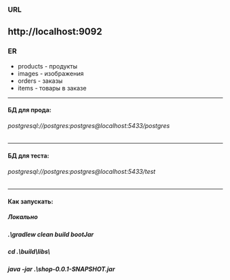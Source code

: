 ### URL
http://localhost:9092
---
### ER
* products - продукты
* images - изображения 
* orders - заказы 
* items - товары в заказе

---
#### БД для прода: 
###### postgresql://postgres:postgres@localhost:5433/postgres
---
#### БД для теста: 
###### postgresql://postgres:postgres@localhost:5433/test
---
#### Как запускать:
##### Локально
##### .\gradlew clean build bootJar  
##### cd .\build\libs\  
##### java -jar .\shop-0.0.1-SNAPSHOT.jar 
